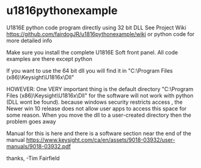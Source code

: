 # u1816pythonexample
U1816E python code  program directly using 32 bit DLL
See Project Wiki https://github.com/fairdogJR/u1816pythonexample/wiki or python code for more detailed info

Make sure you install the complete U1816E Soft front panel. All code examples are there except python

If you want to use the 64 bit dll you will find it in 
"C:\Program Files (x86)\Keysight\U1816x\Dll"



HOWEVER:
One VERY important thing is the default directory "C:\Program Files (x86)\Keysight\U1816x\Dll" for the software will not work with python (DLL wont be found). because windows security restricts access , the Newer win 10 release does not allow user apps to access this space for some reason. When you move the dll to a user-created directory then the problem goes away


Manual for this is here and there is a software section near the end of the manual
https://www.keysight.com/ca/en/assets/9018-03932/user-manuals/9018-03932.pdf

thanks, 
-Tim Fairfield
